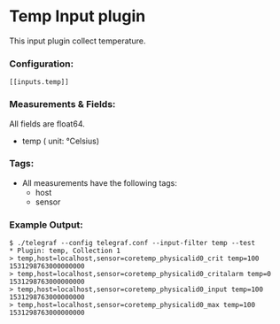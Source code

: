 # Temp Input plugin

This input plugin collect temperature.

### Configuration:

```
[[inputs.temp]]
```

### Measurements & Fields:

All fields are float64.

- temp ( unit: °Celsius)

### Tags:

- All measurements have the following tags:
    - host
    - sensor

### Example Output:

```
$ ./telegraf --config telegraf.conf --input-filter temp --test
* Plugin: temp, Collection 1
> temp,host=localhost,sensor=coretemp_physicalid0_crit temp=100 1531298763000000000
> temp,host=localhost,sensor=coretemp_physicalid0_critalarm temp=0 1531298763000000000
> temp,host=localhost,sensor=coretemp_physicalid0_input temp=100 1531298763000000000
> temp,host=localhost,sensor=coretemp_physicalid0_max temp=100 1531298763000000000
```
